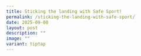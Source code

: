 ```yaml
---
title: Sticking the landing with Safe Sport!
permalink: /sticking-the-landing-with-safe-sport/
date: 2025-09-08
layout: post
description: ""
image: ""
variant: tiptap
---
```

